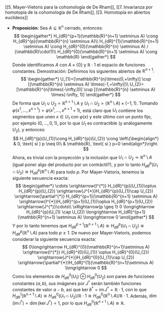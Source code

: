 [[5. Mayer-Vietoris para la cohomología de De Rham]], [[7. Invarianza por homotopía de la cohomología de De Rham]], [[3. Homotopía en abiertos euclídeos]]

- **Proposición:** Sea $A \subsetneq \mathbb{R}^n$ cerrado, entonces:$$
\begin{gather*}
H_{dR}^{p+1}(\mathbb{R}^{n+1} \setminus A) \cong H_{dR}^{p}(\mathbb{R}^{n} \setminus A)\\
H_{dR}^{1}(\mathbb{R}^{n+1} \setminus A) \cong H_{dR}^{0}(\mathbb{R}^{n} \setminus A) / (\mathbb{R}\cdot1)\\
H_{dR}^{0}(\mathbb{R}^{n+1} \setminus A) \cong \mathbb{R}
\end{gather*}
$$Donde identificamos $A$ con $A \times \{ 0 \}$ y $\mathbb{R} \cdot 1$ el espacio de funciones constantes.
	Demostración: Definimos los siguientes abiertos de $\mathbb{R}^{n+1}$:$$
\begin{gather*}
U_{1}=[\mathbb{R}^{n}\times(0,+\infty)] \cup [(\mathbb{R}^{n} \setminus A) \times(-1,+\infty)]\\
U_{2}=[\mathbb{R}^{n}\times(-\infty,0)] \cup [(\mathbb{R}^{n} \setminus A) \times(-\infty, 1)]
\end{gather*}
$$De forma que $U_{1} \cup U_{2} = \mathbb{R}^{n+1}\setminus A$ y $U_{1} \cap U_{2}=(\mathbb{R}^{n} \setminus A) \times (-1,1)$. Tomando $\varphi(x^{1},\dots,x^{n+1})=\varphi(x^{1},\dots,x^{n+1}+1)$, está claro que $U_{1}$ contiene los segmentos que unen $x \in U_{1}$ con $\varphi (x)$ y este último con un punto fijo, por ejemplo $(0,\dots,0,1)$, por lo que $U_{1}$ es contractible (y análogamente $U_{2}$), y entonces:$$
H_{dR}^{p}(U_{1})\cong H_{dR}^{p}(U_{2}) \cong \left\{\begin{align*}
& 0, \text{ si } p \neq 0\\
& \mathbb{R}, \text{ si } p=0
\end{align*}\right.
$$Ahora, es trivial con la proyección y la inclusión que $U_{1} \cap U_{2} \simeq \mathbb{R}^{n}\setminus A$ (igual poner algo del producto por un contráctil?), y por lo tanto $H_{dR}^{p}(U_{1} \cap U_{2}) \cong H_{dR}^{p}(\mathbb{R}^{n}\setminus A)$ para todo $p$. Por Mayer-Vietoris, tenemos la siguiente secuencia exacta:$$
\begin{gather*}
\cdots \xrightarrow{I^{*}} H_{dR}^{p}(U_{1})\oplus H_{dR}^{p}(U_{2}) \xrightarrow{J^{*}}H_{dR}^{p}(U_{1}\cap U_{2}) \xrightarrow{\partial^{*}} H_{dR}^{p+1}(\mathbb{R}^{n+1} \setminus A) \xrightarrow{I^{*}}H_{dR}^{p+1}(U_{1})\oplus H_{dR}^{p+1}(U_{2}) \xrightarrow{J^{*}}\cdots\\
\xRightarrow{p \geq 1} 0 \longrightarrow H_{dR}^{p}(U_{1} \cap U_{2}) \longrightarrow H_{dR}^{p+1}(\mathbb{R}^{n+1} \setminus A) \longrightarrow 0
\end{gather*}
$$Y por lo tanto tenemos que $H_{dR}^{p+1}(\mathbb{R}^{n+1} \setminus A) \cong H_{dR}^{p}(U_{1} \cap U_{2}) \cong H_{dR}^{p}(\mathbb{R}^{n}\setminus A)$ para todo $p \geq 1$. De nuevo por Mayer-Vietoris, podemos considerar la siguiente secuencia exacta:$$
0\longrightarrow H_{dR}^{0}(\mathbb{R}^{n+1}\setminus A) \xrightarrow{I^{*}} H_{dR}^{0}(U_{1}) \oplus H_{dR}^{0}(U_{2}) \xrightarrow{J^{*}}H_{dR}^{0}(U_{1}\cap U_{2}) \xrightarrow{\partial^{*}}H_{dR}^{1}(\mathbb{R}^{n+1}\setminus A) \longrightarrow 0
$$Como los elementos de $H_{dR}^{0}(U_{1}) \oplus H_{dR}^{0}(U_{2})$ son pares de funciones constantes $(a,b)$, sus imágenes por $J^{*}$ serán también funciones constantes de valor $a-b$, así que $\ker \partial^{*} = \mathop{\mathrm{im}}J^{*} = \mathbb{R}\cdot 1$, con lo que $H_{dR}^{1}(\mathbb{R}^{n+1}\setminus A) \cong H_{dR}^{0}(U_{1}\cap U_{2}) /\mathbb{R}\cdot1 \cong H_{dR}^{0}(\mathbb{R}^{n}\setminus A)/\mathbb{R}\cdot1$. Además, $\dim (\mathop{\mathrm{im}}I^{*}) = \dim (\ker J^{*})=1$, por lo que $H_{dR}^{0}(\mathbb{R}^{n+1} \setminus A) \cong \mathbb{R}$.